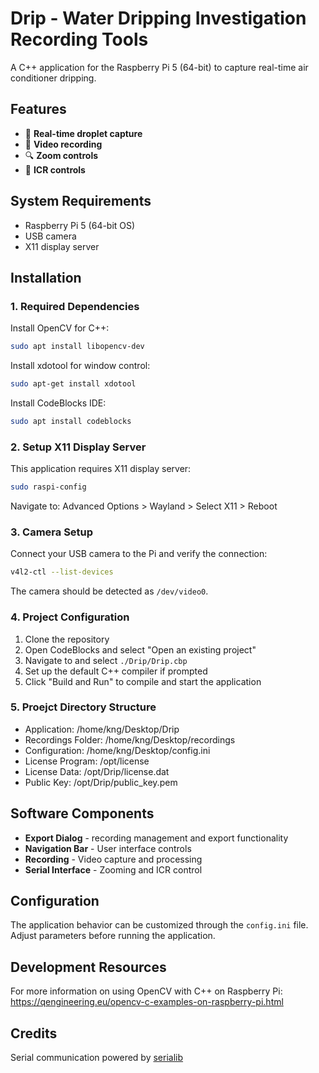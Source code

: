 # Drip - Water Dripping Investigation Recording Tools

A C++ application for the Raspberry Pi 5 (64-bit) to capture real-time air conditioner dripping.

## Features

- 🔄 **Real-time droplet capture** 
- 🎥 **Video recording** 
- 🔍 **Zoom controls** 
- 📡 **ICR controls** 

## System Requirements

- Raspberry Pi 5 (64-bit OS)
- USB camera
- X11 display server

## Installation

### 1. Required Dependencies

Install OpenCV for C++:
```bash
sudo apt install libopencv-dev
```

Install xdotool for window control:
```bash
sudo apt-get install xdotool
```

Install CodeBlocks IDE:
```bash
sudo apt install codeblocks
```

### 2. Setup X11 Display Server

This application requires X11 display server:
```bash
sudo raspi-config
```
Navigate to: Advanced Options > Wayland > Select X11 > Reboot

### 3. Camera Setup

Connect your USB camera to the Pi and verify the connection:
```bash
v4l2-ctl --list-devices
```
The camera should be detected as `/dev/video0`.

### 4. Project Configuration

1. Clone the repository
2. Open CodeBlocks and select "Open an existing project"
3. Navigate to and select `./Drip/Drip.cbp`
4. Set up the default C++ compiler if prompted
5. Click "Build and Run" to compile and start the application

### 5. Proejct Directory Structure
- Application: /home/kng/Desktop/Drip
- Recordings Folder: /home/kng/Desktop/recordings
- Configuration: /home/kng/Desktop/config.ini
- License Program: /opt/license
- License Data: /opt/Drip/license.dat
- Public Key: /opt/Drip/public_key.pem

## Software Components

- **Export Dialog** - recording management and export functionality
- **Navigation Bar** - User interface controls
- **Recording** - Video capture and processing
- **Serial Interface** - Zooming and ICR control

## Configuration

The application behavior can be customized through the `config.ini` file. Adjust parameters before running the application.


## Development Resources

For more information on using OpenCV with C++ on Raspberry Pi:
https://qengineering.eu/opencv-c-examples-on-raspberry-pi.html

## Credits

Serial communication powered by [serialib](https://github.com/imabot2/serialib)
